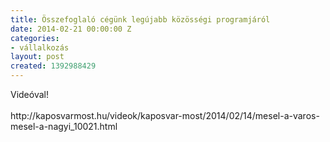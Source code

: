 ```yaml
---
title: Összefoglaló cégünk legújabb közösségi programjáról
date: 2014-02-21 00:00:00 Z
categories:
- vállalkozás
layout: post
created: 1392988429
---
```


<p>Videóval!<br><br>http://kaposvarmost.hu/videok/kaposvar-most/2014/02/14/mesel-a-varos-mesel-a-nagyi_10021.html&nbsp;</p>
